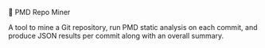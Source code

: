 📘 PMD Repo Miner

A tool to mine a Git repository, run PMD static analysis on each commit, and produce JSON results per commit along with an overall summary.